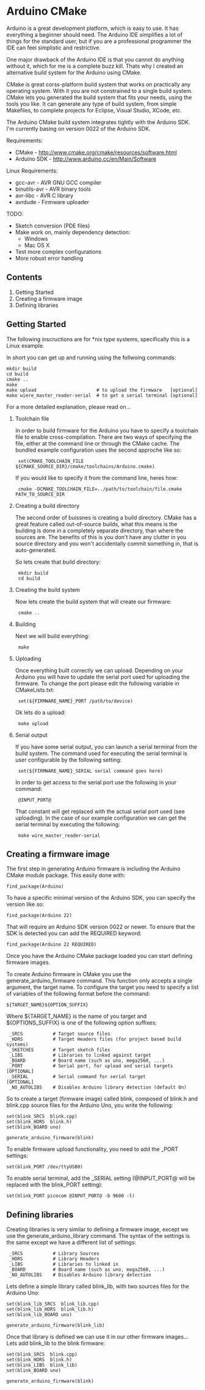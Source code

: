 
Arduino CMake
=============

Arduino is a great development platform, which is easy to use. It has everything a beginner should need. The Arduino IDE simplifies a lot of things for the standard user, but if you are a professional programmer the IDE can feel simplistic and restrictive.

One major drawback of the Arduino IDE is that you cannot do anything without it, which for me is a complete buzz kill. Thats why I created an alternative build system for the Arduino using CMake.

CMake is great corss-platform build system that works on practically any operating system. With it you are not constrained to a single build system. CMake lets you generated the build system that fits your needs, using the tools you like. It can generate any type of build system, from simple Makefiles, to complete projects for Eclipse, Visual Studio, XCode, etc.

The Arduino CMake build system integrates tightly with the Arduino SDK. I'm currently basing on version 0022 of the Arduino SDK.

Requirements:

* CMake - http://www.cmake.org/cmake/resources/software.html
* Arduino SDK - http://www.arduino.cc/en/Main/Software


Linux Requirements:

* gcc-avr      - AVR GNU GCC compiler
* binutils-avr - AVR binary tools
* avr-libc     - AVR C library
* avrdude      - Firmware uploader


TODO:

* Sketch conversion (PDE files)
* Make work on, mainly dependency detection:
    * Windows
    * Mac OS X
* Test more complex configurations
* More robust error handling

Contents
--------

1. Getting Started
2. Creating a firmware image
3. Defining libraries

Getting Started
----------------

The following inscructions are for *nix type systems, specifically this is a Linux example.

In short you can get up and running using the follwoing commands:

    mkdir build
    cd build
    cmake ..
    make
    make upload                      # to upload the firmware   [optional]
    make wiere_master_reader-serial  # to get a serial terminal [optional]

For a more detailed explanation, please read on...

1. Toolchain file

    In order to build firmware for the Arduino you have to specify a toolchain file to enable cross-compilation. There are two ways of specifying the file, either at the command line or through the CMake cache. The bundled example configuration uses the second approche like so:

        set(CMAKE_TOOLCHAIN_FILE ${CMAKE_SOURCE_DIR}/cmake/toolchains/Arduino.cmake)

    If you would like to specify it from the command line, heres how:

        cmake -DCMAKE_TOOLCHAIN_FILE=../path/to/toolchain/file.cmake PATH_TO_SOURCE_DIR
2. Creating a build directory

    The second order of buissnes is creating a build directory. CMake has a great feature called out-of-source builds, what this means is the building is done in a completely separate directory, than where the sources are. The benefits of this is you don't have any clutter in you source directory and you won't accidentally commit something in, that is auto-generated.

    So lets create that build directory:

        mkdir build
        cd build

3. Creating the build system

    Now lets create the build system that will create our firmware:

        cmake ..

4. Building

    Next we will build everything:

        make

5. Uploading

    Once everything built correctly we can upload. Depending on your Arduino you will have to update the serial port used for uploading the firmware. To change the port please edit the following variable in CMakeLists.txt:

        set(${FIRMWARE_NAME}_PORT /path/to/device)

    Ok lets do a upload:

        make upload

6. Serial output

    If you have some serial output, you can launch a serial terminal from the build system. The command used for executing the serial terminal is user configurable by the following setting:

        set(${FIRMWARE_NAME}_SERIAL serial command goes here)

    In order to get access to the serial port use the following in your command:

        @INPUT_PORT@

    That constant will get replaced with the actual serial port used (see uploading). In the case of our example configuration we can get the serial terminal by executing the following:

        make wire_master_reader-serial







Creating a firmware image
-------------------------


The first step in generating Arduino firmware is including the Arduino CMake module package. This easily done with:

    find_package(Arduino)

To have a specific minimal version of the Arduino SDK, you can specify the version like so:

    find_package(Arduino 22)

That will require an Arduino SDK version 0022 or newer. To ensure that the SDK is detected you can add the REQUIRED keyword:


    find_package(Arduino 22 REQUIRED)

Once you have the Arduino CMake package loaded you can start defining firmware images.

To create Arduino firmware in CMake you use the generate_arduino_firmware command. This function only accepts a single argument, the target name. To configure the target you need to specify a list of variables of the following format before the command:

    ${TARGET_NAME}${OPTION_SUFFIX}

Where ${TARGET_NAME} is the name of you target and ${OPTIONS_SUFFIX} is one of the following option suffixes:

     _SRCS           # Target source files
     _HDRS           # Target Headers files (for project based build systems)
     _SKETCHES       # Target sketch files
     _LIBS           # Libraries to linked against target
     _BOARD          # Board name (such as uno, mega2560, ...)
     _PORT           # Serial port, for upload and serial targets [OPTIONAL]
     _SERIAL         # Serial command for serial target           [OPTIONAL]
     _NO_AUTOLIBS    # Disables Arduino library detection (default On)


So to create a target (firmware image) called blink, composed of blink.h and blink.cpp source files for the Arduino Uno, you write the following:

    set(blink_SRCS  blink.cpp)
    set(blink_HDRS  blink.h)
    set(blink_BOARD uno)

    generate_arduino_firmware(blink)

To enable firmware upload functionality, you need to add the _PORT settings:

    set(blink_PORT /dev/ttyUSB0)

To enable serial terminal, add the _SERIAL setting (@INPUT_PORT@ will be replaced with the blink_PORT setting):

    set(blink_PORT picocom @INPUT_PORT@ -b 9600 -l)






Defining libraries
------------------

Creating libraries is very similar to defining a firmware image, except we use the generate_arduino_library command. The syntax of the settings is the same except we have a different list of settings:

     _SRCS           # Library Sources
     _HDRS           # Library Headers
     _LIBS           # Libraries to linked in
     _BOARD          # Board name (such as uno, mega2560, ...)
     _NO_AUTOLIBS    # Disables Arduino library detection

Lets define a simple library called blink_lib, with two sources files for the Arduino Uno:


    set(blink_lib_SRCS  blink_lib.cpp)
    set(blink_lib_HDRS  blink_lib.h)
    set(blink_lib_BOARD uno)

    generate_arduino_firmware(blink_lib)

Once that library is defined we can use it in our other firmware images... Lets add blink_lib to the blink firmware:

    set(blink_SRCS  blink.cpp)
    set(blink_HDRS  blink.h)
    set(blink_LIBS  blink_lib)
    set(blink_BOARD uno)

    generate_arduino_firmware(blink)

